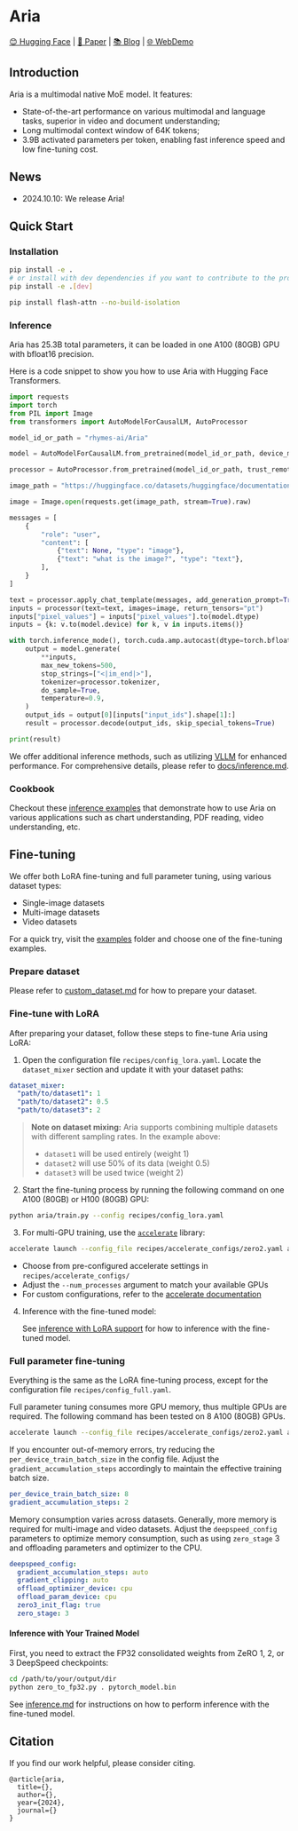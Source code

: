# Aria

[😊 Hugging Face](#) | 
[📄 Paper](#) | 
[📚 Blog](#) | 
[🌐 WebDemo](#) 


## Introduction
Aria is a multimodal native MoE model. It features:
- State-of-the-art performance on various multimodal and language tasks, superior in video and document understanding;
- Long multimodal context window of 64K tokens;
- 3.9B activated parameters per token, enabling fast inference speed and low fine-tuning cost.
  
<!-- 
| Category                            | Benchmark               | Aria  | Pixtral 12B | Llama3.2 11B | Llama3-V 8B | GPT-4V | GPT-4o mini | GPT-4o | Gemini-1.5 Flash | Gemini-1.5 Pro |
|-------------------------------------|-------------------------|-------|-------------|-----------|-------------|--------|-------------|--------|------------------|----------------|
| **Knowledge(Multimodal)**                  | MMMU              | 54.9  | 52.5        | -         | 49.6        | 56.4   | 59.4        | 69.1   | 56.1             | 62.2           |
| **Math(Multimodal)**                    | MathVista   | 66.1  | 58.0        | -         | -           | -      | 54.7        | 63.8   | 58.4             | 63.9           |
| **Document**       | DocQA            | 92.6  | 90.7           | -         | 84.4        | 88.4   | -           | 92.8  | 89.9             | 93.1           |
| **Chart**               | ChartQA           | 86.4  | 81.8        | -         | 78.7        | 78.4   | -           | 85.7   | 85.4             | 87.2           |
| **Scene Text**                                      | TextVQA         | 81.1  | -           | -         | 78.2        | 78.0      | -           | -      | 78.7                | 78.7              |
| **General Visual QA**               | MMBench-1.1             | 80.3  | -           | -         | -           | 79.8   | 76.0        | 82.2   | -                | 73.9           |
| **Video Understanding**        | LongVideoBench  | 65.3  | 47.4           | -      | -           | 60.7   | 58.8        | 66.7      | 62.4                | 64.4              |
| **Knowledge(Language)**        | MMLU (5-shot)           | 73.3  | 69.2        | 69.4      | -        | 86.4   | -           | 89.1   | 78.9             | 85.9           |
| **Math(Language)**                      | MATH              | 50.8  | 48.1        | 51.9         | -        | -      | 70.2           | 76.6   | -            | -           |
| **Reasoning(Language)**                                    | ARC Challenge           | 91.0  | -           | 83.4         | -        | -      | 96.4           | 96.7      | -                | -              |
| **Coding**                          | HumanEval               | 73.2  | 72.0        | 72.6      | -        | 67.0   | 87.2        | 90.2   | 74.3             | 84.1           |
-->

## News
- 2024.10.10: We release Aria!

## Quick Start

### Installation

```bash
pip install -e .
# or install with dev dependencies if you want to contribute to the project
pip install -e .[dev] 

pip install flash-attn --no-build-isolation
```

### Inference

Aria has 25.3B total parameters, it can be loaded in one A100 (80GB) GPU with bfloat16 precision.

Here is a code snippet to show you how to use Aria with Hugging Face Transformers.

```python
import requests
import torch
from PIL import Image
from transformers import AutoModelForCausalLM, AutoProcessor

model_id_or_path = "rhymes-ai/Aria"

model = AutoModelForCausalLM.from_pretrained(model_id_or_path, device_map="auto", torch_dtype=torch.bfloat16, trust_remote_code=True)

processor = AutoProcessor.from_pretrained(model_id_or_path, trust_remote_code=True)

image_path = "https://huggingface.co/datasets/huggingface/documentation-images/resolve/main/diffusers/cat.png"

image = Image.open(requests.get(image_path, stream=True).raw)

messages = [
    {
        "role": "user",
        "content": [
            {"text": None, "type": "image"},
            {"text": "what is the image?", "type": "text"},
        ],
    }
]

text = processor.apply_chat_template(messages, add_generation_prompt=True)
inputs = processor(text=text, images=image, return_tensors="pt")
inputs["pixel_values"] = inputs["pixel_values"].to(model.dtype)
inputs = {k: v.to(model.device) for k, v in inputs.items()}

with torch.inference_mode(), torch.cuda.amp.autocast(dtype=torch.bfloat16):
    output = model.generate(
        **inputs,
        max_new_tokens=500,
        stop_strings=["<|im_end|>"],
        tokenizer=processor.tokenizer,
        do_sample=True,
        temperature=0.9,
    )
    output_ids = output[0][inputs["input_ids"].shape[1]:]
    result = processor.decode(output_ids, skip_special_tokens=True)

print(result)
```

We offer additional inference methods, such as utilizing [VLLM](https://github.com/vllm-project/vllm) for enhanced performance. For comprehensive details, please refer to [docs/inference.md](docs/inference.md).

### Cookbook
Checkout these [inference examples](https://github.com/rhymes-ai/Aria/tree/main/inference/notebooks) that demonstrate how to use Aria on various applications such as chart understanding, PDF reading, video understanding, etc.

## Fine-tuning

We offer both LoRA fine-tuning and full parameter tuning, using various dataset types:
- Single-image datasets
- Multi-image datasets
- Video datasets

For a quick try, visit the [examples](./examples) folder and choose one of the fine-tuning examples.

### Prepare dataset
Please refer to [custom_dataset.md](docs/custom_dataset.md) for how to prepare your dataset.

### Fine-tune with LoRA

After preparing your dataset, follow these steps to fine-tune Aria using LoRA:

1. Open the configuration file `recipes/config_lora.yaml`. Locate the `dataset_mixer` section and update it with your dataset paths:

```yaml
dataset_mixer:
  "path/to/dataset1": 1
  "path/to/dataset2": 0.5
  "path/to/dataset3": 2
```

> **Note on dataset mixing:** Aria supports combining multiple datasets with different sampling rates. In the example above:
> - `dataset1` will be used entirely (weight 1)
> - `dataset2` will use 50% of its data (weight 0.5)
> - `dataset3` will be used twice (weight 2)

2. Start the fine-tuning process by running the following command on one A100 (80GB) or H100 (80GB) GPU:

```bash
python aria/train.py --config recipes/config_lora.yaml
```

3. For multi-GPU training, use the [`accelerate`](https://huggingface.co/docs/accelerate/index) library:

```bash
accelerate launch --config_file recipes/accelerate_configs/zero2.yaml aria/train.py --config recipes/config_lora.yaml --num_processes [number_of_gpus]
```

   - Choose from pre-configured accelerate settings in `recipes/accelerate_configs/`
   - Adjust the `--num_processes` argument to match your available GPUs
   - For custom configurations, refer to the [accelerate documentation](https://huggingface.co/docs/accelerate/usage_guides/deepspeed)
  
4. Inference with the fine-tuned model:

   See [inference with LoRA support](inference.md#2-inference-with-lora-support) for how to inference with the fine-tuned model.

### Full parameter fine-tuning

Everything is the same as the LoRA fine-tuning process, except for the configuration file `recipes/config_full.yaml`.

Full parameter tuning consumes more GPU memory, thus multiple GPUs are required. The following command has been tested on 8 A100 (80GB) GPUs.

```bash
accelerate launch --config_file recipes/accelerate_configs/zero2.yaml aria/train.py --config recipes/config_full.yaml
```

If you encounter out-of-memory errors, try reducing the `per_device_train_batch_size` in the config file. Adjust the `gradient_accumulation_steps` accordingly to maintain the effective training batch size.

```yaml
per_device_train_batch_size: 8
gradient_accumulation_steps: 2
```

Memory consumption varies across datasets. Generally, more memory is required for multi-image and video datasets. Adjust the `deepspeed_config` parameters to optimize memory consumption, such as using `zero_stage` 3 and offloading parameters and optimizer to the CPU.

```yaml
deepspeed_config:
  gradient_accumulation_steps: auto
  gradient_clipping: auto
  offload_optimizer_device: cpu
  offload_param_device: cpu
  zero3_init_flag: true
  zero_stage: 3
```

#### Inference with Your Trained Model

First, you need to extract the FP32 consolidated weights from ZeRO 1, 2, or 3 DeepSpeed checkpoints:
```bash
cd /path/to/your/output/dir
python zero_to_fp32.py . pytorch_model.bin
```

See [inference.md](docs/inference.md) for instructions on how to perform inference with the fine-tuned model.

## Citation
If you find our work helpful, please consider citing.
```
@article{aria,
  title={},
  author={},
  year={2024},
  journal={}
}
```


